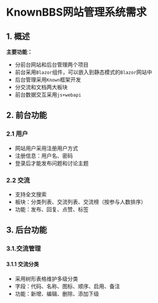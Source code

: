 # KnownBBS网站管理系统需求

## 1. 概述

**主要功能：**
- 分前台网站和后台管理两个项目
- 前台采用`Blazor`组件，可以嵌入到静态模式的`Blazor`网站中
- 后台管理采用`Known`框架开发
- 分交流和文档两大板块
- 前台数据交互采用`js+webapi`

## 2. 前台功能

### 2.1 用户

- 网站用户采用注册用户方式
- 注册信息：用户名、密码
- 登录后才能发布问题和讨论主题

### 2.2 交流

- 支持全文搜索
- 板块：分类列表、交流列表、交流榜（按参与人数排序）
- 功能：发布、回复、点赞、标签


## 3. 后台功能

### 3.1.交流管理

#### 3.1.1 交流分类

- 采用树形表格维护多级分类
- 字段：代码、名称、图标、顺序、启用、备注
- 功能：新增、编辑、删除、添加下级